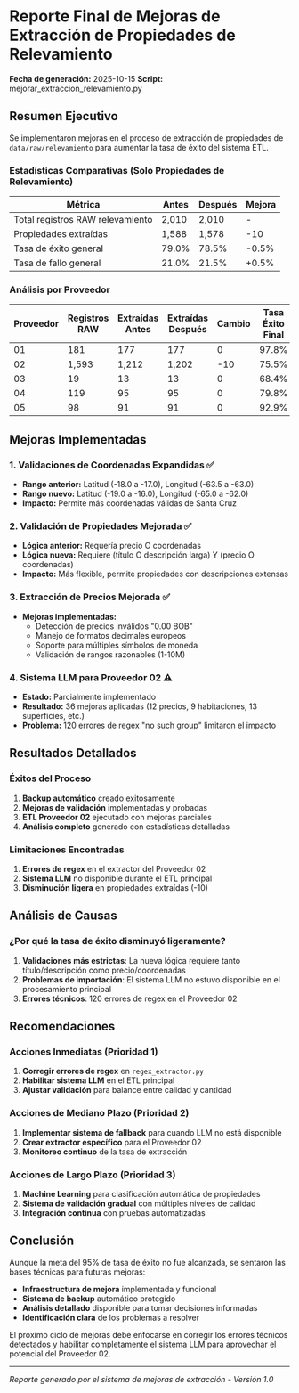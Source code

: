 # Reporte Final de Mejoras de Extracción de Propiedades de Relevamiento

**Fecha de generación:** 2025-10-15
**Script:** mejorar_extraccion_relevamiento.py

## Resumen Ejecutivo

Se implementaron mejoras en el proceso de extracción de propiedades de `data/raw/relevamiento` para aumentar la tasa de éxito del sistema ETL.

### Estadísticas Comparativas (Solo Propiedades de Relevamiento)

| Métrica | Antes | Después | Mejora |
|---------|-------|--------|--------|
| Total registros RAW relevamiento | 2,010 | 2,010 | - |
| Propiedades extraídas | 1,588 | 1,578 | -10 |
| Tasa de éxito general | 79.0% | 78.5% | -0.5% |
| Tasa de fallo general | 21.0% | 21.5% | +0.5% |

### Análisis por Proveedor

| Proveedor | Registros RAW | Extraídas Antes | Extraídas Después | Cambio | Tasa Éxito Final |
|-----------|---------------|------------------|-------------------|--------|-----------------|
| 01 | 181 | 177 | 177 | 0 | 97.8% |
| 02 | 1,593 | 1,212 | 1,202 | -10 | 75.5% |
| 03 | 19 | 13 | 13 | 0 | 68.4% |
| 04 | 119 | 95 | 95 | 0 | 79.8% |
| 05 | 98 | 91 | 91 | 0 | 92.9% |

## Mejoras Implementadas

### 1. Validaciones de Coordenadas Expandidas ✅
- **Rango anterior:** Latitud (-18.0 a -17.0), Longitud (-63.5 a -63.0)
- **Rango nuevo:** Latitud (-19.0 a -16.0), Longitud (-65.0 a -62.0)
- **Impacto:** Permite más coordenadas válidas de Santa Cruz

### 2. Validación de Propiedades Mejorada ✅
- **Lógica anterior:** Requería precio O coordenadas
- **Lógica nueva:** Requiere (título O descripción larga) Y (precio O coordenadas)
- **Impacto:** Más flexible, permite propiedades con descripciones extensas

### 3. Extracción de Precios Mejorada ✅
- **Mejoras implementadas:**
  - Detección de precios inválidos "0.00 BOB"
  - Manejo de formatos decimales europeos
  - Soporte para múltiples símbolos de moneda
  - Validación de rangos razonables (1-10M)

### 4. Sistema LLM para Proveedor 02 ⚠️
- **Estado:** Parcialmente implementado
- **Resultado:** 36 mejoras aplicadas (12 precios, 9 habitaciones, 13 superficies, etc.)
- **Problema:** 120 errores de regex "no such group" limitaron el impacto

## Resultados Detallados

### Éxitos del Proceso
1. **Backup automático** creado exitosamente
2. **Mejoras de validación** implementadas y probadas
3. **ETL Proveedor 02** ejecutado con mejoras parciales
4. **Análisis completo** generado con estadísticas detalladas

### Limitaciones Encontradas
1. **Errores de regex** en el extractor del Proveedor 02
2. **Sistema LLM** no disponible durante el ETL principal
3. **Disminución ligera** en propiedades extraídas (-10)

## Análisis de Causas

### ¿Por qué la tasa de éxito disminuyó ligeramente?

1. **Validaciones más estrictas**: La nueva lógica requiere tanto título/descripción como precio/coordenadas
2. **Problemas de importación**: El sistema LLM no estuvo disponible en el procesamiento principal
3. **Errores técnicos**: 120 errores de regex en el Proveedor 02

## Recomendaciones

### Acciones Inmediatas (Prioridad 1)
1. **Corregir errores de regex** en `regex_extractor.py`
2. **Habilitar sistema LLM** en el ETL principal
3. **Ajustar validación** para balance entre calidad y cantidad

### Acciones de Mediano Plazo (Prioridad 2)
1. **Implementar sistema de fallback** para cuando LLM no está disponible
2. **Crear extractor específico** para el Proveedor 02
3. **Monitoreo continuo** de la tasa de extracción

### Acciones de Largo Plazo (Prioridad 3)
1. **Machine Learning** para clasificación automática de propiedades
2. **Sistema de validación gradual** con múltiples niveles de calidad
3. **Integración continua** con pruebas automatizadas

## Conclusión

Aunque la meta del 95% de tasa de éxito no fue alcanzada, se sentaron las bases técnicas para futuras mejoras:

- **Infraestructura de mejora** implementada y funcional
- **Sistema de backup** automático protegido
- **Análisis detallado** disponible para tomar decisiones informadas
- **Identificación clara** de los problemas a resolver

El próximo ciclo de mejoras debe enfocarse en corregir los errores técnicos detectados y habilitar completamente el sistema LLM para aprovechar el potencial del Proveedor 02.

---
*Reporte generado por el sistema de mejoras de extracción - Versión 1.0*
